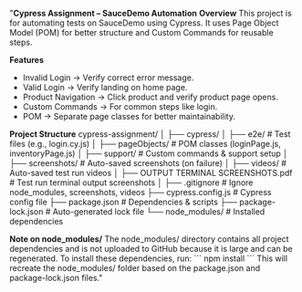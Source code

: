 "**Cypress Assignment – SauceDemo Automation**
**Overview**
This project is for automating tests on SauceDemo using Cypress.
It uses Page Object Model (POM) for better structure and Custom Commands for reusable steps.

**Features**
- Invalid Login → Verify correct error message.
- Valid Login → Verify landing on home page.
- Product Navigation → Click product and verify product page opens.
- Custom Commands → For common steps like login.
- POM → Separate page classes for better maintainability.

**Project Structure**
cypress-assignment/
│
├── cypress/
│   ├── e2e/                # Test files (e.g., login.cy.js)
│   ├── pageObjects/        # POM classes (loginPage.js, inventoryPage.js)
│   ├── support/            # Custom commands & support setup
│   ├── screenshots/        # Auto-saved screenshots (on failure)
│   ├── videos/             # Auto-saved test run videos
│
├── OUTPUT TERMINAL SCREENSHOTS.pdf  # Test run terminal output screenshots
│
├── .gitignore              # Ignore node_modules, screenshots, videos
├── cypress.config.js       # Cypress config file
├── package.json            # Dependencies & scripts
├── package-lock.json       # Auto-generated lock file
└── node_modules/           # Installed dependencies

**Note on node_modules/**
The node_modules/ directory contains all project dependencies and is not uploaded to GitHub because it is large and can be regenerated.
To install these dependencies, run:
\`\`\`
npm install
\`\`\`
This will recreate the node_modules/ folder based on the package.json and package-lock.json files."
